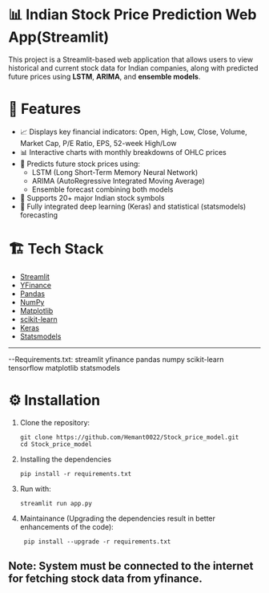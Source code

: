 # 📊 Indian Stock Price Prediction Web App(Streamlit)

This project is a Streamlit-based web application that allows users to view historical and current stock data for Indian companies, along with predicted future prices using **LSTM**, **ARIMA**, and **ensemble models**.

# 🚀 Features

- 📈 Displays key financial indicators: Open, High, Low, Close, Volume, Market Cap, P/E Ratio, EPS, 52-week High/Low
- 📊 Interactive charts with monthly breakdowns of OHLC prices
- 🔮 Predicts future stock prices using:
  - LSTM (Long Short-Term Memory Neural Network)
  - ARIMA (AutoRegressive Integrated Moving Average)
  - Ensemble forecast combining both models
- 🏦 Supports 20+ major Indian stock symbols
- 🧠 Fully integrated deep learning (Keras) and statistical (statsmodels) forecasting

# 🏗️ Tech Stack

- [Streamlit](https://streamlit.io/)
- [YFinance](https://github.com/ranaroussi/yfinance)
- [Pandas](https://pandas.pydata.org/)
- [NumPy](https://numpy.org/)
- [Matplotlib](https://matplotlib.org/)
- [scikit-learn](https://scikit-learn.org/)
- [Keras](https://keras.io/)
- [Statsmodels](https://www.statsmodels.org/)

---

--Requirements.txt:
streamlit
yfinance
pandas
numpy
scikit-learn
tensorflow
matplotlib
statsmodels


# ⚙️ Installation

1. Clone the repository:

   ```terminal
   git clone https://github.com/Hemant0022/Stock_price_model.git
   cd Stock_price_model
   
2. Installing the dependencies
   ```terminal
   pip install -r requirements.txt

4. Run with:
   ```terminal
   streamlit run app.py

6. Maintainance (Upgrading the dependencies result in better enhancements of the code):
   ```terminal
    pip install --upgrade -r requirements.txt
   
## Note: System must be connected to the internet for fetching stock data from yfinance.
